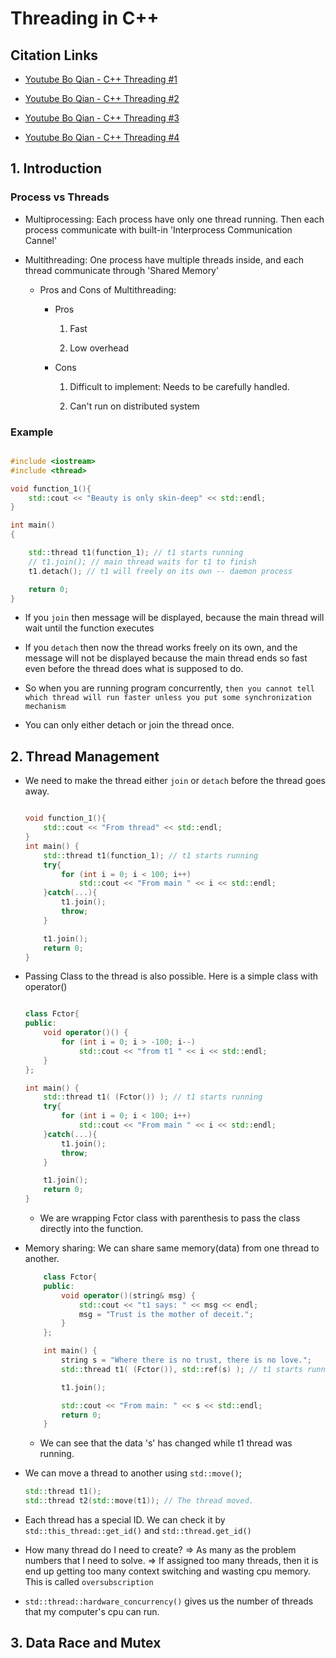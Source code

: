 # Threading in C++

## Citation Links

- [Youtube Bo Qian - C++ Threading #1](https://www.youtube.com/watch?v=LL8wkskDlbs)

- [Youtube Bo Qian - C++ Threading #2](https://www.youtube.com/watch?v=f2nMqNj7vxE)

- [Youtube Bo Qian - C++ Threading #3](https://www.youtube.com/watch?v=3ZxZPeXPaM4)

- [Youtube Bo Qian - C++ Threading #4](https://www.youtube.com/watch?v=_N0B5ua7oN8)

## 1. Introduction

### Process vs Threads

- Multiprocessing: Each process have only one thread running. Then each process communicate with built-in 'Interprocess Communication Cannel'

- Multithreading: One process have multiple threads inside, and each thread communicate through 'Shared Memory'

    * Pros and Cons of Multithreading:

        - Pros

            1. Fast

            2. Low overhead

        - Cons

            1. Difficult to implement: Needs to be carefully handled.

            2. Can't run on distributed system

### Example

```cpp

#include <iostream>
#include <thread>

void function_1(){
    std::cout << "Beauty is only skin-deep" << std::endl;
}

int main()
{

    std::thread t1(function_1); // t1 starts running
    // t1.join(); // main thread waits for t1 to finish
    t1.detach(); // t1 will freely on its own -- daemon process

    return 0;
}

```

- If you `join` then message will be displayed, because the main thread will wait until the function executes

- If you `detach` then now the thread works freely on its own, and the message will not be displayed  because the main thread ends so fast even before the thread does what is supposed to do.

- So when you are running program concurrently, `then you cannot tell which thread will run faster unless you put some synchronization mechanism`

- You can only either detach or join the thread once.


## 2. Thread Management

- We need to make the thread either `join` or `detach` before the thread goes away.

    ```cpp

    void function_1(){
        std::cout << "From thread" << std::endl;
    }
    int main() {
        std::thread t1(function_1); // t1 starts running
        try{
            for (int i = 0; i < 100; i++)
                std::cout << "From main " << i << std::endl;
        }catch(...){
            t1.join();
            throw;
        }

        t1.join();
        return 0;
    }
    ```

- Passing Class to the thread is also possible. Here is a simple class with operator()

    ```cpp

    class Fctor{
    public:
        void operator()() {
            for (int i = 0; i > -100; i--)
                std::cout << "from t1 " << i << std::endl;
        }
    };

    int main() {
        std::thread t1( (Fctor()) ); // t1 starts running
        try{
            for (int i = 0; i < 100; i++)
                std::cout << "From main " << i << std::endl;
        }catch(...){
            t1.join();
            throw;
        }

        t1.join();
        return 0;
    }
    ```

    * We are wrapping Fctor class with parenthesis to pass the class directly into the function.

- Memory sharing: We can share same memory(data) from one thread to another.

    ```cpp
        class Fctor{
        public:
            void operator()(string& msg) {
                std::cout << "t1 says: " << msg << endl;
                msg = "Trust is the mother of deceit.";
            }
        };

        int main() {
            string s = "Where there is no trust, there is no love.";
            std::thread t1( (Fctor()), std::ref(s) ); // t1 starts running + passing s reference

            t1.join();

            std::cout << "From main: " << s << std::endl;
            return 0;
        }
    ```

    * We can see that the data 's' has changed while t1 thread was running.

- We can move a thread to another using `std::move()`;

    ```cpp
    std::thread t1();
    std::thread t2(std::move(t1)); // The thread moved.
    ```
- Each thread has a special ID. We can check it by `std::this_thread::get_id()` and `std::thread.get_id()`

- How many thread do I need to create? => As many as the problem numbers that I need to solve. => If assigned too many threads, then it is end up getting too many context switching and wasting cpu memory. This is called `oversubscription`

- `std::thread::hardware_concurrency()` gives us the number of threads that my computer's cpu can run.


## 3. Data Race and Mutex
